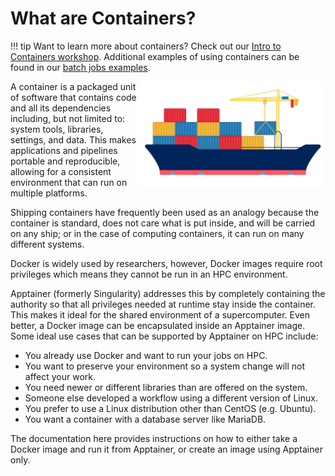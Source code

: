 # What are Containers?

!!! tip
    Want to learn more about containers? Check out our [Intro to Containers workshop](../../../support_and_training/workshops/intro_to_containers/). Additional examples of using containers can be found in our [batch jobs examples](../../../running_jobs/batch_jobs/example_batch_jobs/).


<img src="images/Shipping.png" align="right" width="300px">

A container is a packaged unit of software that contains code and all its dependencies including, but not limited to: system tools, libraries, settings, and data. This makes applications and pipelines portable and reproducible, allowing for a consistent environment that can run on multiple platforms.

Shipping containers have frequently been used as an analogy because the container is standard, does not care what is put inside, and will be carried on any ship; or in the case of computing containers, it can run on many different systems.

Docker is widely used by researchers, however, Docker images require root privileges which means they cannot be run in an HPC environment.

Apptainer (formerly Singularity) addresses this by completely containing the authority so that all privileges needed at runtime stay inside the container. This makes it ideal for the shared environment of a supercomputer. Even better, a Docker image can be encapsulated inside an Apptainer image. Some ideal use cases that can be supported by Apptainer on HPC include:

* You already use Docker and want to run your jobs on HPC.
* You want to preserve your environment so a system change will not affect your work.
* You need newer or different libraries than are offered on the system.
* Someone else developed a workflow using a different version of Linux.
* You prefer to use a Linux distribution other than CentOS (e.g. Ubuntu).
* You want a container with a database server like MariaDB.

The documentation here provides instructions on how to either take a Docker image and run it from Apptainer, or create an image using Apptainer only.